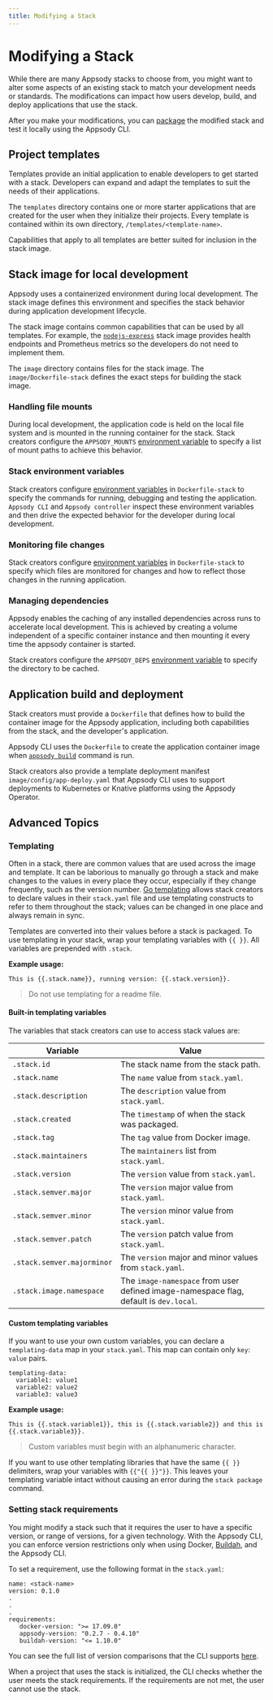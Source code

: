 ```yaml
---
title: Modifying a Stack
---
```


# Modifying a Stack
While there are many Appsody stacks to choose from, you might want to alter some aspects of an existing stack to match your development needs or standards. The modifications can impact how users develop, build, and deploy applications that use the stack.

After you make your modifications, you can [package](/content/docs/stacks/package.md) the modified stack and test it locally using the Appsody CLI.

## Project templates
Templates provide an initial application to enable developers to get started with a stack. Developers can expand and adapt the templates to suit the needs of their applications.

The `templates` directory contains one or more starter applications that are created for the user when they initialize their projects. Every template is contained within its own directory, `/templates/<template-name>`.

Capabilities that apply to all templates are better suited for inclusion in the stack image.

## Stack image for local development
Appsody uses a containerized environment during local development. The stack image defines this environment and specifies the stack behavior during application development lifecycle.

The stack image contains common capabilities that can be used by all templates. For example, the [`nodejs-express`](https://github.com/appsody/stacks/tree/master/incubator/nodejs-express) stack image provides health endpoints and Prometheus metrics so the developers do not need to implement them.

The `image` directory contains files for the stack image. The `image/Dockerfile-stack` defines the exact steps for building the stack image.

### Handling file mounts
During local development, the application code is held on the local file system and is mounted in the running container for the stack. Stack creators configure the `APPSODY_MOUNTS` [environment variable](/content/docs/stacks/environment-variables.md) to specify a list of mount paths to achieve this behavior.

### Stack environment variables
Stack creators configure [environment variables](/content/docs/stacks/environment-variables.md) in `Dockerfile-stack` to specify the commands for running, debugging and testing the application. `Appsody CLI` and `Appsody controller` inspect these environment variables and then drive the expected behavior for the developer during local development.

### Monitoring file changes
Stack creators configure [environment variables](/content/docs/stacks/environment-variables.md) in `Dockerfile-stack` to specify which files are monitored for changes and how to reflect those changes in the running application.

### Managing dependencies
Appsody enables the caching of any installed dependencies across runs to accelerate local development. This is achieved by creating a volume independent of a specific container instance and then mounting it every time the appsody container is started.

Stack creators configure the `APPSODY_DEPS` [environment variable](/content/docs/stacks/environment-variables.md) to specify the directory to be cached.

## Application build and deployment
Stack creators must provide a `Dockerfile` that defines how to build the container image for the Appsody application, including both capabilities from the stack, and the developer's application.

Appsody CLI uses the `Dockerfile` to create the application container image when [`appsody build`](/content/docs/using-appsody/cli-commands.md/#appsody-build) command is run.

Stack creators also provide a template deployment manifest `image/config/app-deploy.yaml` that Appsody CLI uses to support deployments to Kubernetes or Knative platforms using the Appsody Operator.

## Advanced Topics

### Templating

Often in a stack, there are common values that are used across the image and template. It can be laborious to manually go through a stack and make changes to the values in every place they occur, especially if they change frequently, such as the version number. [Go templating](https://golang.org/pkg/text/template/) allows stack creators to declare values in their `stack.yaml` file and use templating constructs to refer to them throughout the stack; values can be changed in one place and always remain in sync.

Templates are converted into their values before a stack is packaged. To use templating in your stack, wrap your templating variables with `{{ }}`.  All variables are prepended with `.stack`.

**Example usage:**

`This is {{.stack.name}}, running version: {{.stack.version}}.`

> Do not use templating for a readme file.

#### Built-in templating variables

The variables that stack creators can use to access stack values are:

| Variable                  | Value                                                                                 |
| ------------------------- | ------------------------------------------------------------------------------------- |
| `.stack.id`               | The stack name from the stack path.                                                   |
| `.stack.name`             | The `name` value from `stack.yaml`.                                                   |
| `.stack.description`      | The `description` value from `stack.yaml`.                                            |
| `.stack.created`          | The `timestamp` of when the stack was packaged.                                       |
| `.stack.tag`              | The `tag` value from Docker image.                                                    |
| `.stack.maintainers`      | The `maintainers` list from `stack.yaml`.                                             |
| `.stack.version`          | The `version` value from `stack.yaml`.                                                |
| `.stack.semver.major`     | The `version` major value from `stack.yaml`.                                          |
| `.stack.semver.minor`     | The `version` minor value from `stack.yaml`.                                          |
| `.stack.semver.patch`     | The `version` patch value from `stack.yaml`.                                          |
| `.stack.semver.majorminor`| The `version` major and minor values from `stack.yaml`.                               |
| `.stack.image.namespace`  | The `image-namespace` from user defined image-namespace flag, default is `dev.local`. |

#### Custom templating variables

If you want to use your own custom variables, you can declare a `templating-data` map in your `stack.yaml`. This map can contain only `key`: `value` pairs.

```
templating-data:
  variable1: value1
  variable2: value2
  variable3: value3
```

**Example usage:**

```
This is {{.stack.variable1}}, this is {{.stack.variable2}} and this is {{.stack.variable3}}.
```

> Custom variables must begin with an alphanumeric character.

If you want to use other templating libraries that have the same `{{ }}` delimiters, wrap your variables with `{{"{{ }}"}}`. This leaves your templating variable intact without causing an error during the `stack package` command.

### Setting stack requirements

You might modify a stack such that it requires the user to have a specific version, or range of versions, for a given technology. With the Appsody CLI, you can enforce version restrictions only when using Docker, [Buildah](https://buildah.io/), and the Appsody CLI.

To set a requirement, use the following format in the `stack.yaml`:
```
name: <stack-name>
version: 0.1.0
.
.
.
requirements:
   docker-version: ">= 17.09.0"
   appsody-version: "0.2.7 - 0.4.10"
   buildah-version: "<= 1.10.0"
```

You can see the full list of version comparisons that the CLI supports [here](https://github.com/Masterminds/semver#basic-comparisons).

When a project that uses the stack is initialized, the CLI checks whether the user meets the stack requirements. If the requirements are not met, the user cannot use the stack.
